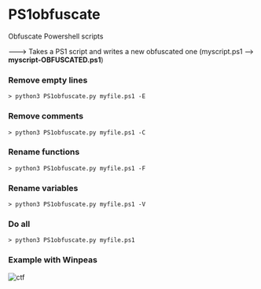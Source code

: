 # PS1obfuscate
Obfuscate Powershell scripts

---> Takes a PS1 script and writes a new obfuscated one (myscript.ps1 --> **myscript-OBFUSCATED.ps1**)

### Remove empty lines
```> python3 PS1obfuscate.py myfile.ps1 -E```

### Remove comments
```> python3 PS1obfuscate.py myfile.ps1 -C```

### Rename functions
```> python3 PS1obfuscate.py myfile.ps1 -F```

### Rename variables
```> python3 PS1obfuscate.py myfile.ps1 -V```

### Do all
```> python3 PS1obfuscate.py myfile.ps1```

### Example with Winpeas

![ctf](https://github.com/afkfr0mkeyb0ard/PS1obfuscate/assets/123593001/2b8ba424-0fb2-471c-a835-a8603878a4b0)

